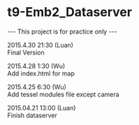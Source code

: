 # t9-Emb2_Dataserver  
--- This project is for practice only ---   
  
2015.4.30 21:30 (Luan)  
Final Version  
  
2015.4.28 1:30 (Wu)  
Add index.html for map

2015.4.25 6:30 (Wu)  
Add tessel modules file except camera
  
2015.04.21 13:00 (Luan)  
Finish dataserver  
